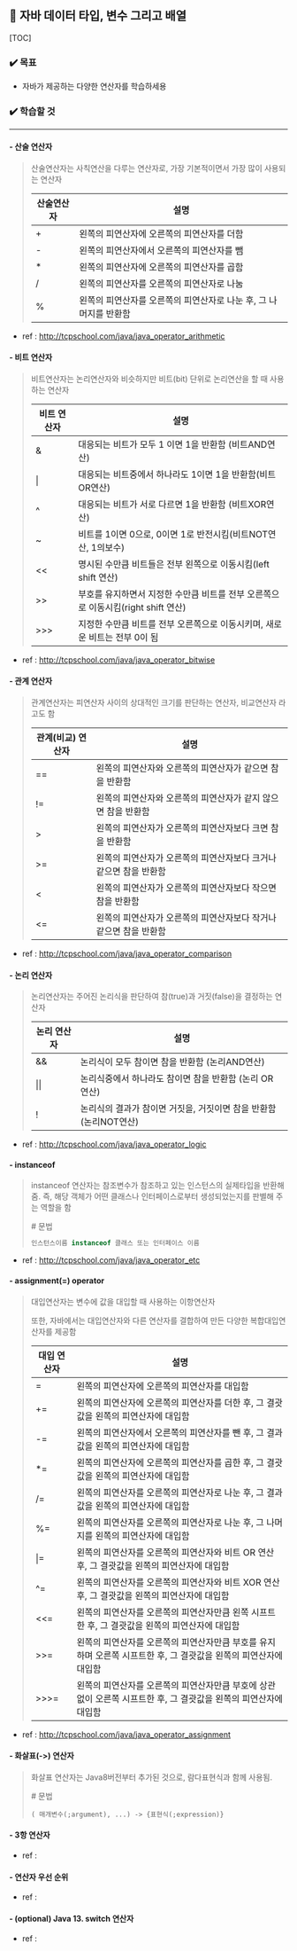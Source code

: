 ## :cactus:  자바 데이터 타입, 변수 그리고 배열

[TOC]

### :heavy_check_mark: 목표

- 자바가 제공하는 다양한 연산자를 학습하세용

  

### :heavy_check_mark: 학습할 것

---

#### - 산술 연산자

> 산술연산자는 사칙연산을 다루는 연산자로, 가장 기본적이면서 가장 많이 사용되는 연산자
>
> | 산술연산자 | 설명                                                         |
> | ---------- | ------------------------------------------------------------ |
> | +          | 왼쪽의 피연산자에 오른쪽의 피연산자를 더함                   |
> | -          | 왼쪽의 피연산자에서 오른쪽의 피연산자를 뺌                   |
> | *          | 왼쪽의 피연산자에 오른쪽의 피연산자를 곱함                   |
> | /          | 왼쪽의 피연산자를 오른쪽의 피연산자로 나눔                   |
> | %          | 왼쪽의 피연산자를 오른쪽의 피연산자로 나눈 후, 그 나머지를 반환함 |

- ref : http://tcpschool.com/java/java_operator_arithmetic



#### - 비트 연산자

> 비트연산자는 논리연산자와 비슷하지만 비트(bit) 단위로 논리연산을 할 때 사용하는 연산자
>
> | 비트 연산자 | 설명                                                         |
> | ----------- | ------------------------------------------------------------ |
> | &           | 대응되는 비트가 모두 1 이면 1을 반환함 (비트AND연산)         |
> | \|          | 대응되는 비트중에서 하나라도 1이면 1을 반환함(비트OR연산)    |
> | ^           | 대응되는 비트가 서로 다르면 1을 반환함 (비트XOR연산)         |
> | ~           | 비트를 1이면 0으로, 0이면 1로 반전시킴(비트NOT연산, 1의보수) |
> | <<          | 명시된 수만큼 비트들은 전부 왼쪽으로 이동시킴(left shift 연산) |
> | >>          | 부호를 유지하면서 지정한 수만큼 비트를 전부 오른쪽으로 이동시킴(right shift 연산) |
> | >>>         | 지정한 수만큼 비트를 전부 오른쪽으로 이동시키며, 새로운 비트는 전부 0이 됨 |

- ref : http://tcpschool.com/java/java_operator_bitwise



#### - 관계 연산자

> 관계연산자는 피연산자 사이의 상대적인 크기를 판단하는 연산자, 비교연산자 라고도 함
>
> | 관계(비교) 연산자 | 설명                                                         |
> | ----------------- | ------------------------------------------------------------ |
> | ==                | 왼쪽의 피연산자와 오른쪽의 피연산자가 같으면 참을 반환함     |
> | !=                | 왼쪽의 피연산자와 오른쪽의 피연산자가 같지 않으면 참을 반환함 |
> | >                 | 왼쪽의 피연산자가 오른쪽의 피연산자보다 크면 참을 반환함     |
> | >=                | 왼쪽의 피연산자가 오른쪽의 피연산자보다 크거나 같으면 참을 반환함 |
> | <                 | 왼쪽의 피연산자가 오른쪽의 피연산자보다 작으면 참을 반환함   |
> | <=                | 왼쪽의 피연산자가 오른쪽의 피연산자보다 작거나 같으면 참을 반환함 |

- ref : http://tcpschool.com/java/java_operator_comparison



#### - 논리 연산자

> 논리연산자는 주어진 논리식을 판단하여 참(true)과 거짓(false)을 결정하는 연산자
>
> | 논리 연산자 | 설명                                                         |
> | ----------- | ------------------------------------------------------------ |
> | &&          | 논리식이 모두 참이면 참을 반환함 (논리AND연산)               |
> | \|\|        | 논리식중에서 하나라도 참이면 참을 반환함 (논리 OR 연산)      |
> | !           | 논리식의 결과가 참이면 거짓을, 거짓이면 참을 반환함 (논리NOT연산) |

- ref : http://tcpschool.com/java/java_operator_logic



#### - instanceof

> instanceof 연산자는 참조변수가 참조하고 있는 인스턴스의 실제타입을 반환해줌. 즉, 해당 객체가 어떤 클래스나 인터페이스로부터 생성되었는지를 판별해 주는 역할을 함
>
> \# 문법
>
> ```java
> 인스턴스이름 instanceof 클래스 또는 인터페이스 이름
> ```

- ref : http://tcpschool.com/java/java_operator_etc



#### - assignment(=) operator

> 대입연산자는 변수에 값을 대입할 때 사용하는 이항연산자
>
> 또한, 자바에서는 대입연산자와 다른 연산자를 결합하여 만든 다양한 복합대입연산자를 제공함
>
> | 대입 연산자 | 설명                                                         |
> | ----------- | ------------------------------------------------------------ |
> | =           | 왼쪽의 피연산자에 오른쪽의 피연산자를 대입함                 |
> | +=          | 왼쪽의 피연산자에 오른쪽의 피연산자를 더한 후, 그 결괏값을 왼쪽의 피연산자에 대입함 |
> | -=          | 왼쪽의 피연산자에서 오른쪽의 피연산자를 뺀 후, 그 결과값을 왼쪽의 피연산자에 대입함 |
> | *=          | 왼쪽의 피연산자에 오른쪽의 피연산자를 곱한 후, 그 결괏값을 왼쪽의 피연산자에 대입함 |
> | /=          | 왼쪽의 피연산자를 오른쪽의 피연산자로 나눈 후, 그 결과값을 왼쪽의 피연산자에 대입함 |
> | %=          | 왼쪽의 피연산자를 오른쪽의 피연산자로 나눈 후, 그 나머지를 왼쪽의 피연산자에 대입함 |
> | \|=         | 왼쪽의 피연산자를 오른쪽의 피연산자와 비트 OR 연산 후, 그 결괏값을 왼쪽의 피연산자에 대입함 |
> | ^=          | 왼쪽의 피연산자를 오른쪽의 피연산자와 비트 XOR 연산 후, 그 결괏값을 왼쪽의 피연산자에 대입함 |
> | <<=         | 왼쪽의 피연산자를 오른쪽의 피연산자만큼 왼쪽 시프트한 후, 그 결괏값을 왼쪽의 피연산자에 대입함 |
> | >>=         | 왼쪽의 피연산자를 오른쪽의 피연산자만큼 부호를 유지하며 오른쪽 시프트한 후, 그 결괏값을 왼쪽의 피연산자에 대입함 |
> | >>>=        | 왼쪽의 피연산자를 오른쪽의 피연산자만큼 부호에 상관없이 오른쪽 시프트한 후, 그 결괏값을 왼쪽의 피연산자에 대입함 |

- ref : http://tcpschool.com/java/java_operator_assignment



#### - 화살표(->) 연산자

> 화살표 연산자는 Java8버전부터 추가된 것으로, 람다표현식과 함께 사용됨.
>
> \# 문법
>
> ```
> ( 매개변수(;argument), ...) -> {표현식(;expression)}
> ```



#### - 3항 연산자

> 

- ref : 



#### - 연산자 우선 순위

> 

- ref : 



#### - (optional) Java 13. switch 연산자

> 

- ref : 